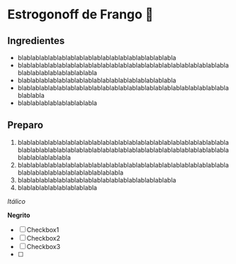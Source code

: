 # Estrogonoff de Frango :chicken:

## Ingredientes

* blablablablablablablablablablablablablablablablablabla
* blablablablablablablablablablablablablablablablablablablablablablablablablablablablablablablablabla
* blablablablablablablablablablablablablablablablablabla
* blablablablablablablablablablablablablablablablablablablablablablablablablablabla
* blablablablablablablablabla

## Preparo

1. blablablablablablablablablablablablablablablablablablablablablablablablablablablablablablablablablablablablablablablablablablablablablablablablablablablablablabla
2. blablablablablablablablablablablablablablablablablablablablablablablablablablablablablablablablablablablabla
3. blablablablablablablablablablablablablablablablablabla
4. blablablablablablablablabla



*Itálico*

**Negrito**

* [ ] Checkbox1
* [ ] Checkbox2
* [ ] Checkbox3
* [ ] 



